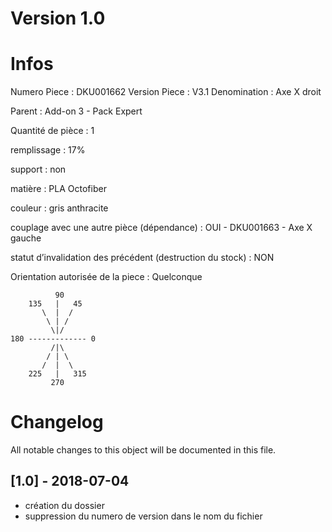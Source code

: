 # Version 1.0
# Infos
Numero Piece : DKU001662
Version Piece : V3.1
Denomination : Axe X droit

Parent : Add-on 3 - Pack Expert

Quantité de pièce : 1

remplissage : 17%

support : non

matière : PLA Octofiber

couleur : gris anthracite

couplage avec une autre pièce (dépendance) : OUI - DKU001663 - Axe X gauche

statut d’invalidation des précédent (destruction du stock) : NON

Orientation autorisée de la piece : Quelconque
```
          90
    135   |   45
       \  |  /
        \ | /
         \|/
180 ------------- 0
         /|\
        / | \
       /  |  \   
    225   |   315
         270
```
	   
	  
# Changelog
All notable changes to this object will be documented in this file.


## [1.0] - 2018-07-04
- création du dossier
- suppression du numero de version dans le nom du fichier
